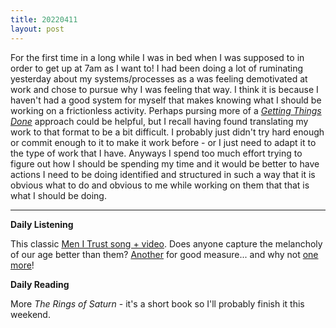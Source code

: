 ```yaml
---
title: 20220411
layout: post
---
```


For the first time in a long while I was in bed when I was supposed to in order to get up at 7am as I want to! I had been doing a lot of ruminating yesterday about my systems/processes as a was feeling demotivated at work and chose to pursue why I was feeling that way. I think it is because I haven't had a good system for myself that makes knowing what I should be working on a frictionless activity. Perhaps pursing more of a *[Getting Things Done](https://en.wikipedia.org/wiki/Getting_Things_Done)* approach could be helpful, but I recall having found translating my work to that format to be a bit difficult. I probably just didn't try hard enough or commit enough to it to make it work before - or I just need to adapt it to the type of work that I have. Anyways I spend too much effort trying to figure out how I should be spending my time and it would be better to have actions I need to be doing identified and structured in such a way that it is obvious what to do and obvious to me while working on them that that is what I should be doing.

---

**Daily Listening**

This classic [Men I Trust song + video](https://www.youtube.com/watch?v=pnY7m5CK-as). Does anyone capture the melancholy of our age better than them? [Another](https://www.youtube.com/watch?v=qmVeQEysvtk) for good measure... and why not [one more](https://www.youtube.com/watch?v=bCDQN8iDCzo)!

**Daily Reading**

More *The Rings of Saturn* - it's a short book so I'll probably finish it this weekend.